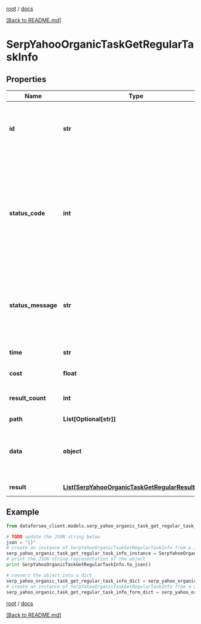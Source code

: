 [root](./../ "root") / [docs](./ "docs")

[[Back to README.md]](./../README.md "[Back to README.md]")

# SerpYahooOrganicTaskGetRegularTaskInfo

## Properties

Name | Type | Description | Notes
------------ | ------------- | ------------- | -------------
**id** | **str** | task identifier unique task identifier in our system in the UUID format | [optional]
**status_code** | **int** | status code of the task generated by DataForSEO, can be within the following range: 10000-60000 you can find the full list of the response codes here | [optional]
**status_message** | **str** | informational message of the task you can find the full list of general informational messages here | [optional]
**time** | **str** | execution time, seconds | [optional]
**cost** | **float** | total tasks cost, USD | [optional]
**result_count** | **int** | number of elements in the result array | [optional]
**path** | **List[Optional[str]]** | URL path | [optional]
**data** | **object** | contains the same parameters that you specified in the POST request | [optional]
**result** | [**List[SerpYahooOrganicTaskGetRegularResultInfo]**](SerpYahooOrganicTaskGetRegularResultInfo.md) | array of results | [optional]

## Example

```python
from dataforseo_client.models.serp_yahoo_organic_task_get_regular_task_info import SerpYahooOrganicTaskGetRegularTaskInfo

# TODO update the JSON string below
json = "{}"
# create an instance of SerpYahooOrganicTaskGetRegularTaskInfo from a JSON string
serp_yahoo_organic_task_get_regular_task_info_instance = SerpYahooOrganicTaskGetRegularTaskInfo.from_json(json)
# print the JSON string representation of the object
print SerpYahooOrganicTaskGetRegularTaskInfo.to_json()

# convert the object into a dict
serp_yahoo_organic_task_get_regular_task_info_dict = serp_yahoo_organic_task_get_regular_task_info_instance.to_dict()
# create an instance of SerpYahooOrganicTaskGetRegularTaskInfo from a dict
serp_yahoo_organic_task_get_regular_task_info_form_dict = serp_yahoo_organic_task_get_regular_task_info.from_dict(serp_yahoo_organic_task_get_regular_task_info_dict)
```

  

[root](./../ "root") / [docs](./ "docs")

[[Back to README.md]](./../README.md "[Back to README.md]")
